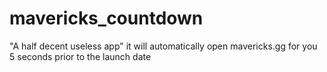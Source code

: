 # mavericks_countdown
"A half decent useless app"
it will automatically open mavericks.gg for you 5 seconds prior to the launch date
